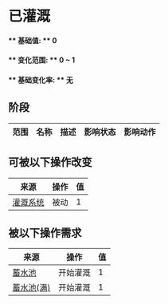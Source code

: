 # 已灌溉  
#### ** 基础值: ** 0   
#### ** 变化范围: ** 0 ~ 1  
#### ** 基础变化率: ** 无   
## 阶段  
范围  |  名称  |  描述  |  影响状态  |  影响动作  
----  |  ----  |  ----  |  ----  |  ----  
## 可被以下操作改变  
来源  |  操作  |  值  
----  |  ----  |  ----  
[灌溉系统](Imp_Irrigation.md)  |  被动  |  1  
## 被以下操作需求  
来源  |  操作  |  值  
----  |  ----  |  ----  
[蓄水池](WaterReservoir.md)  |  开始灌溉  |  1  
[蓄水池(满)](WaterReservoirFull.md)  |  开始灌溉  |  1  


<script>document.title="已灌溉 - 卡牌生存百科 Card Survival Wiki";</script>